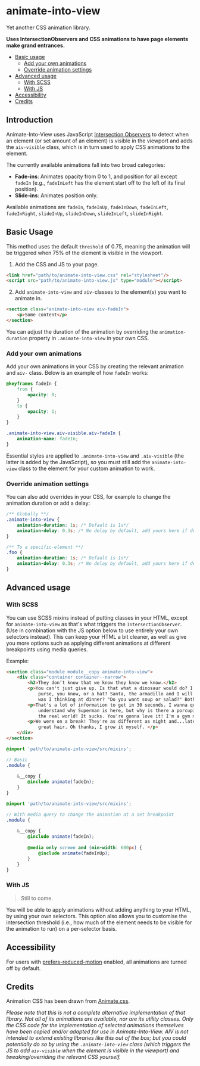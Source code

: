 # animate-into-view

Yet another CSS animation library.

**Uses IntersectionObservers and CSS animations to have page elements make grand entrances.**

- [Basic usage](#basic-usage)
  - [Add your own animations](#add-your-own-animations)
  - [Override animation settings](#override-animation-settings)
- [Advanced usage](#advanced-usage)
  - [With SCSS](#with-scss)
  - [With JS](#with-js)
- [Accessibility](#accessibility)
- [Credits](#credits)

## Introduction

Animate-Into-View uses JavaScript [Intersection Observers](https://developer.mozilla.org/en-US/docs/Web/API/IntersectionObserver/IntersectionObserver) to detect when an element (or set amount of an element) is visible in the viewport and adds the `aiv-visible` class, which is in turn used to apply CSS animations to the element.

The currently available animations fall into two broad categories:
- **Fade-ins**: Animates opacity from 0 to 1, and position for all except `fadeIn` (e.g., `fadeInLeft` has the element start off to the left of its final position).
- **Slide-ins**: Animates position only. 

Available animations are `fadeIn`, `fadeInUp`, `fadeInDown`, `fadeInLeft`, `fadeInRight`, `slideInUp`, `slideInDown`, `slideInLeft`, `slideInRight`.

## Basic Usage

This method uses the default `threshold` of 0.75, meaning the animation will be triggered when 75% of the element is visible in the viewport.

1. Add the CSS and JS to your page.
```html
<link href="path/to/animate-into-view.css" rel="stylesheet"/>
<script src="path/to/animate-into-view.js" type="module"></script>
```
2. Add `animate-into-view` and `aiv-`classes to the element(s) you want to animate in.
```html
<section class="animate-into-view aiv-fadeIn">
    <p>Some content</p>
</section>
```

You can adjust the duration of the animation by overriding the `animation-duration` property in `.animate-into-view` in your own CSS.

### Add your own animations
Add your own animations in your CSS by creating the relevant animation and `aiv-` class. Below is an example of how `fadeIn` works:

```css
@keyframes fadeIn {
    from {
        opacity: 0;
    }
    to {
        opacity: 1;
    }
}

.animate-into-view.aiv-visible.aiv-fadeIn {
    animation-name: fadeIn;
}
```
Essential styles are applied to `.animate-into-view` and `.aiv-visible` (the latter is added by the JavaScript), so you must still add the `animate-into-view` class to the element for your custom animation to work.

### Override animation settings
You can also add overrides in your CSS, for example to change the animation duration or add a delay:
```css
/** Globally **/
.animate-into-view {
    animation-duration: 1s; /* Default is 1s*/
    animation-delay: 0.3s; /* No delay by default, add yours here if desired */
}

/** To a specific-element **/
.foo {
    animation-duration: 1s; /* Default is 1s*/
    animation-delay: 0.3s; /* No delay by default, add yours here if desired */
}
```

## Advanced usage

### With SCSS
You can use SCSS mixins instead of putting classes in your HTML, except for `animate-into-view` as that's what triggers the `IntersectionObserver`. (Use in combination with the JS option below to use entirely your own selectors instead). This can keep your HTML a bit cleaner, as well as give you more options such as applying different animations at different breakpoints using media queries.

Example:
```html
<section class="module module__copy animate-into-view">
    <div class="container container--narrow">
        <h2>They don’t know that we know they know we know.</h2>
        <p>You can't just give up. Is that what a dinosaur would do? I just stopped and I said, what if I don't want to be a shoe? What if I want to be a
            purse, you know, or a hat? Santa, the armadillo and I will have a little talk in the kitchen. There's a sentence I never thought I'd say. What
            was I thinking at dinner? "Do you want soup or salad?" Both! Always order both!</p>
        <p>That's a lot of information to get in 30 seconds. I wanna quit the gym! You know what I figure? If I can do laundry, there's nothing I can’t do. I
            understand why Superman is here, but why is there a porcupine at the Easter Bunny's funeral? They don’t know that we know they know we know. Welcome to
            the real world! It sucks. You're gonna love it! I'm a gym member. I try to go four times a week, but I've missed the last twelve hundred times.</p>
        <p>We were on a break! They're as different as night and...later that night. Look at me! I'm Chandler! Could I BE wearing any more clothes? You have really
            great hair. Oh thanks, I grow it myself. </p>
    </div>
</section>
```
```scss
@import 'path/to/animate-into-view/src/mixins';

// Basic
.module {
    
    &__copy {
        @include animate(fadeIn);
    }
}
```

```scss
@import 'path/to/animate-into-view/src/mixins';

// With media query to change the animation at a set breakpoint
.module {
    
    &__copy {
        @include animate(fadeIn);
        
        @media only screen and (min-width: 600px) {
            @include animate(fadeInUp);
        }
    }
}
```


### With JS
> Still to come.

You will be able to apply animations without adding anything to your HTML, by using your own selectors. This option also allows you to customise the intersection threshold (i.e., how much of the element needs to be visible for the animation to run) on a per-selector basis.

## Accessibility
For users with [prefers-reduced-motion](https://developer.mozilla.org/en-US/docs/Web/CSS/@media/prefers-reduced-motion) enabled, all animations are turned off by default.

## Credits
Animation CSS has been drawn from [Animate.css](https://animate.style). 

_Please note that this is not a complete alternative implementation of that library. Not all of its animations are available, nor are its utility classes. Only the CSS code for the implementation of selected animations themselves have been copied and/or adapted for use in Animate-Into-View. AIV is not intended to extend existing libraries like this out of the box; but you could potentially do so by using the `.animate-into-view` class (which triggers the JS to add `aiv-visible` when the element is visible in the viewport) and tweaking/overriding the relevant CSS yourself._
